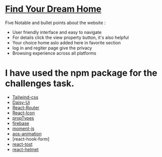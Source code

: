 # [Find Your Dream Home](https://real-state-a9-e6e3f.web.app/)

Five Notable and bullet points about the website :

- User friendly interface and easy to navigate
- For details click the view property button, it's also helpful
- Your choice home aslo added here in favorite section
- log in and regiter page give the privacy
- Browsing experience across all platforms

# I have used the npm package for the challenges task.

- [Tailwind-css](https://tailwindcss.com/)
- [Daisy-Ui](https://daisyui.com/)
- [React-Router](https://reactrouter.com/en/main)
- [React-Icon](https://www.npmjs.com/package/react-icons)
- [propTypes](https://www.npmjs.com/package/prop-types)
- [firebase](https://console.firebase.google.com/)
- [moment-js](https://momentjs.com/)
- [aos-animation](https://michalsnik.github.io/aos/)
- [react-hook-form]
- [react-tost](https://www.npmjs.com/package/react-toastify)
- [react-helmet]()